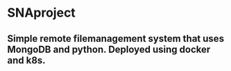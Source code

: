 # SNAproject
## Simple remote filemanagement system that uses MongoDB and python. Deployed using docker and k8s.
